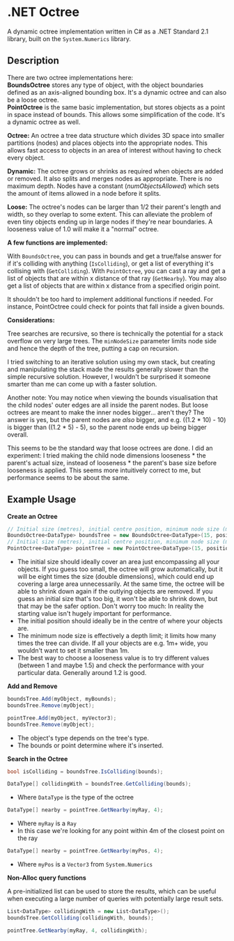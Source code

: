 .NET Octree
===========

A dynamic octree implementation written in C# as a .NET Standard 2.1 library, built on the `System.Numerics` library.

Description
-----------

There are two octree implementations here:    
**BoundsOctree** stores any type of object, with the object boundaries defined as an axis-aligned bounding box. It's a dynamic octree and can also be a loose octree.   
**PointOctree** is the same basic implementation, but stores objects as a point in space instead of bounds. This allows some simplification of the code. It's a dynamic octree as well.

**Octree:** An octree a tree data structure which divides 3D space into smaller partitions (nodes) and places objects into the appropriate nodes. This allows fast access to objects in an area of interest without having to check every object.

**Dynamic:** The octree grows or shrinks as required when objects are added or removed. It also splits and merges nodes as appropriate. There is no maximum depth. Nodes have a constant (*numObjectsAllowed*) which sets the amount of items allowed in a node before it splits.

**Loose:** The octree's nodes can be larger than 1/2 their parent's length and width, so they overlap to some extent. This can alleviate the problem of even tiny objects ending up in large nodes if they're near boundaries. A looseness value of 1.0 will make it a "normal" octree.

**A few functions are implemented:**

With `BoundsOctree`, you can pass in bounds and get a true/false answer for if it's colliding with anything (`IsColliding`), or get a list of everything it's collising with (`GetColliding`).
With `PointOctree`, you can cast a ray and get a list of objects that are within x distance of that ray (`GetNearby`). You may also get a list of objects that are within x distance from a specified origin point.

It shouldn't be too hard to implement additional functions if needed. For instance, PointOctree could check for points that fall inside a given bounds.

**Considerations:**

Tree searches are recursive, so there is technically the potential for a stack overflow on very large trees. The `minNodeSize` parameter limits node side and hence the depth of the tree, putting a cap on recursion.

I tried switching to an iterative solution using my own stack, but creating and manipulating the stack made the results generally slower than the simple recursive solution. However, I wouldn't be surprised it someone smarter than me can come up with a faster solution.

Another note: You may notice when viewing the bounds visualisation that the child nodes' outer edges are all inside the parent nodes. But loose octrees are meant to make the inner nodes bigger... aren't they? The answer is yes, but the parent nodes are *also* bigger, and e.g. ((1.2 * 10) - 10) is bigger than ((1.2 * 5) - 5), so the parent node ends up being bigger overall.

This seems to be the standard way that loose octrees are done. I did an experiment: I tried making the child node dimensions looseness * the parent's actual size, instead of looseness * the parent's base size before looseness is applied. This seems more intuitively correct to me, but performance seems to be about the same.

Example Usage
-----------

**Create an Octree**

```C#
// Initial size (metres), initial centre position, minimum node size (metres), looseness
BoundsOctree<DataType> boundsTree = new BoundsOctree<DataType>(15, position, 1, 1.25f);
// Initial size (metres), initial centre position, minimum node size (metres)
PointOctree<DataType> pointTree = new PointOctree<DataType>(15, position, 1);
```

- The initial size should ideally cover an area just encompassing all your objects. If you guess too small, the octree will grow automatically, but it will be eight times the size (double dimensions), which could end up covering a large area unnecessarily. At the same time, the octree will be able to shrink down again if the outlying objects are removed. If you guess an initial size that's too big, it won't be able to shrink down, but that may be the safer option. Don't worry too much: In reality the starting value isn't hugely important for performance.
- The initial position should ideally be in the centre of where your objects are.
- The minimum node size is effectively a depth limit; it limits how many times the tree can divide. If all your objects are e.g. 1m+ wide, you wouldn't want to set it smaller than 1m.
- The best way to choose a looseness value is to try different values (between 1 and maybe 1.5) and check the performance with your particular data. Generally around 1.2 is good.

**Add and Remove**

```C#
boundsTree.Add(myObject, myBounds);
boundsTree.Remove(myObject);

pointTree.Add(myObject, myVector3);
boundsTree.Remove(myObject);
```
- The object's type depends on the tree's type.
- The bounds or point determine where it's inserted.

**Search in the Octree**

```C#
bool isColliding = boundsTree.IsColliding(bounds);
```

```C#
DataType[] collidingWith = boundsTree.GetColliding(bounds);
```
- Where `DataType` is the type of the octree

```C#
DataType[] nearby = pointTree.GetNearby(myRay, 4);
```
- Where `myRay` is a `Ray`
- In this case we're looking for any point within 4m of the closest point on the ray

```C#
DataType[] nearby = pointTree.GetNearby(myPos, 4);
```
- Where `myPos` is a `Vector3` from `System.Numerics`

**Non-Alloc query functions**

A pre-initialized list can be used to store the results, which can be useful when executing a large number of queries with potentially large result sets.

```C#
List<DataType> collidingWith = new List<DataType>();
boundsTree.GetColliding(collidingWith, bounds);
```

```C#
pointTree.GetNearby(myRay, 4, collidingWith);
```
